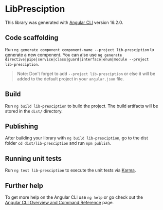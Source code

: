 # LibPresciption

This library was generated with [Angular CLI](https://github.com/angular/angular-cli) version 16.2.0.

## Code scaffolding

Run `ng generate component component-name --project lib-presciption` to generate a new component. You can also use `ng generate directive|pipe|service|class|guard|interface|enum|module --project lib-presciption`.
> Note: Don't forget to add `--project lib-presciption` or else it will be added to the default project in your `angular.json` file. 

## Build

Run `ng build lib-presciption` to build the project. The build artifacts will be stored in the `dist/` directory.

## Publishing

After building your library with `ng build lib-presciption`, go to the dist folder `cd dist/lib-presciption` and run `npm publish`.

## Running unit tests

Run `ng test lib-presciption` to execute the unit tests via [Karma](https://karma-runner.github.io).

## Further help

To get more help on the Angular CLI use `ng help` or go check out the [Angular CLI Overview and Command Reference](https://angular.io/cli) page.
